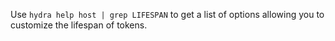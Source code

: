 Use `hydra help host | grep LIFESPAN` to get a list of options allowing you to customize the lifespan of tokens.
